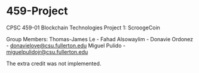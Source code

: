 # 459-Project


CPSC 459-01 Blockchain Technologies
Project 1: ScroogeCoin

Group Members: 
Thomas-James Le -
Fahad Alsowaylim -
Donavie Ordonez - donavielove@csu.fullerton.edu
Miguel Pulido - miguelpulidojr@csu.fullerton.edu

The extra credit was not implemented.

